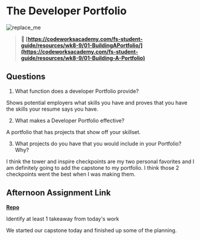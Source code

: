 # The Developer Portfolio

![replace_me](https://codeworks.blob.core.windows.net/public/assets/img/illustrations/placeholder.svg)

> **📖 [https://codeworksacademy.com/fs-student-guide/resources/wk8-9/01-BuildingAPortfolio/](https://codeworksacademy.com/fs-student-guide/resources/wk8-9/01-Building-A-Portfolio)**

## Questions

1. What function does a developer Portfolio provide?

Shows potential employers what skills you have and proves that you have the skills your resume says you have.

2. What makes a Developer Portfolio effective?

A portfolio that has projects that show off your skillset.

3. What projects do you have that you would include in your Portfolio? Why?

I think the tower and inspire checkpoints are my two personal favorites and I am definitely going to add the capstone to my portfolio. I think those 2 checkpoints went the best when I was making them.

## Afternoon Assignment Link

**[Repo](https://github.com/Jarrod-Payton/Good-Ol-Days)**

Identify at least 1 takeaway from today's work

We started our capstone today and finished up some of the planning. 
